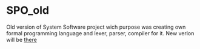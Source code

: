 # SPO_old 
Old version of System Software project wich purpose was creating own formal programming language and lexer, parser, compiler for it. New verion will be [there](https://github.com/pustoshilov-d/system_software)
